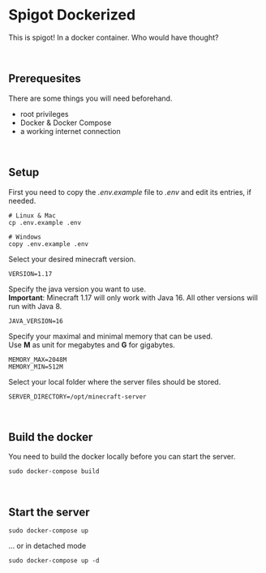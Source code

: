 # Spigot Dockerized

This is spigot! In a docker container. Who would have thought?

<br />

## Prerequesites

There are some things you will need beforehand.

- root privileges
- Docker & Docker Compose
- a working internet connection

<br />

## Setup

First you need to copy the *.env.example* file to *.env* and edit its entries, if needed.
```shell
# Linux & Mac
cp .env.example .env

# Windows
copy .env.example .env
```

Select your desired minecraft version.
```
VERSION=1.17
```

Specify the java version you want to use.
<br />**Important**: Minecraft 1.17 will only work with Java 16. All other versions will run with Java 8.
```
JAVA_VERSION=16
```

Specify your maximal and minimal memory that can be used.
<br />Use **M** as unit for megabytes and **G** for gigabytes.
```
MEMORY_MAX=2048M
MEMORY_MIN=512M
```

Select your local folder where the server files should be stored.
```
SERVER_DIRECTORY=/opt/minecraft-server
```

<br />

## Build the docker

You need to build the docker locally before you can start the server.

```shell
sudo docker-compose build
```

<br />

## Start the server

```shell
sudo docker-compose up
```

... or in detached mode
```shell
sudo docker-compose up -d
```
